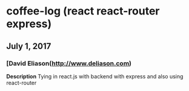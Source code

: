 # coffee-log (react react-router express)
## July 1, 2017
### [David Eliason(http://www.deliason.com)

**Description**
Tying in react.js with backend with express and also using react-router

